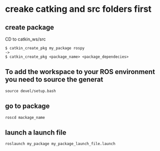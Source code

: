 # creake catking and src folders first
## create package
CD to catkin_ws/src
```
$ catkin_create_pkg my_package rospy
->
$ catkin_create_pkg <package_name> <package_dependecies>
```
## To add the workspace to your ROS environment you need to source the generat
```
source devel/setup.bash
```

## go to package
```
roscd mackage_name
```

## launch a launch file
```
roslaunch my_package my_package_launch_file.launch
```